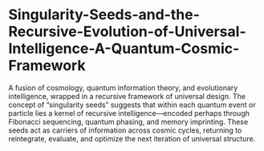 # Singularity-Seeds-and-the-Recursive-Evolution-of-Universal-Intelligence-A-Quantum-Cosmic-Framework
A fusion of cosmology, quantum information theory, and evolutionary intelligence, wrapped in a recursive framework of universal design. 
The concept of “singularity seeds” suggests that within each quantum event or particle lies a kernel of recursive intelligence—encoded perhaps through Fibonacci sequencing, quantum phasing, and memory imprinting. These seeds act as carriers of information across cosmic cycles, returning to reintegrate, evaluate, and optimize the next iteration of universal structure.
